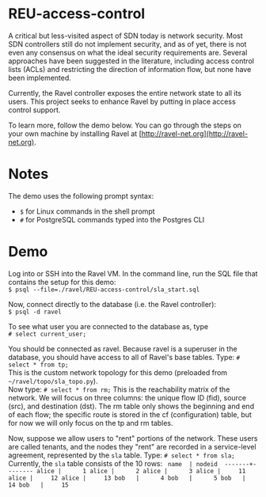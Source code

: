 # REU-access-control

A critical but less-visited aspect of SDN today is network security. Most SDN controllers still do not implement security, and as of yet, there is not even any consensus on what the ideal security requirements are. Several approaches have been suggested in the literature, including access control lists (ACLs) and restricting the direction of information flow, but none have been implemented.

Currently, the Ravel controller exposes the entire network state to all its users. This project seeks to enhance Ravel by putting in place access control support.

To learn more, follow the demo below. You can go through the steps on your own machine by installing Ravel at [http://ravel-net.org](http://ravel-net.org).

# Notes

The demo uses the following prompt syntax:  
* `$` for Linux commands in the shell prompt
* `#` for PostgreSQL commands typed into the Postgres CLI

# Demo

Log into or SSH into the Ravel VM. In the command line, run the SQL file that contains the setup for this demo:  
`$ psql --file=./ravel/REU-access-control/sla_start.sql`

Now, connect directly to the database (i.e. the Ravel controller):  
`$ psql -d ravel`

To see what user you are connected to the database as, type  
`# select current_user;`

You should be connected as ravel. Because ravel is a superuser in the database, you should have access to all of Ravel's base tables. Type:
`# select * from tp;`  
This is the custom network topology for this demo (preloaded from `~/ravel/topo/sla_topo.py`).  
Now type:
`# select * from rm;`
This is the reachability matrix of the network. We will focus on three columns: the unique flow ID (fid), source (src), and destination (dst). The rm table only shows the beginning and end of each flow; the specific route is stored in the cf (configuration) table, but for now we will only focus on the tp and rm tables.

Now, suppose we allow users to "rent" portions of the network. These users are called tenants, and the nodes they "rent" are recorded in a service-level agreement, represented by the `sla` table. Type:
`# select * from sla;`
Currently, the `sla` table consists of the 10 rows:
` name  | nodeid 
-------+--------
 alice |      1
 alice |      2
 alice |      3
 alice |     11
 alice |     12
 alice |     13
 bob   |      4
 bob   |      5
 bob   |     14
 bob   |     15`

